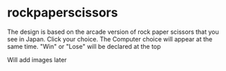 # rockpaperscissors

The design is based on the arcade version of rock paper scissors that you see in Japan. Click your choice. The Computer choice will appear at the same time. "Win" or "Lose" will be declared at the top

Will add images later
